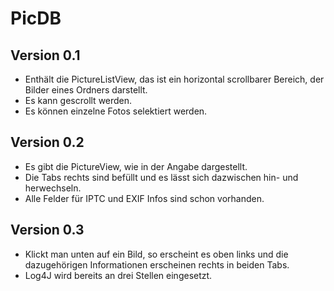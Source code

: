 # PicDB

## Version 0.1
- Enthält die PictureListView, das ist ein horizontal scrollbarer Bereich, der
  Bilder eines Ordners darstellt.
- Es kann gescrollt werden.
- Es können einzelne Fotos selektiert werden.

## Version 0.2
- Es gibt die PictureView, wie in der Angabe dargestellt.
- Die Tabs rechts sind befüllt und es lässt sich dazwischen hin- und herwechseln.
- Alle Felder für IPTC und EXIF Infos sind schon vorhanden.

## Version 0.3
- Klickt man unten auf ein Bild, so erscheint es oben links und die dazugehörigen
  Informationen erscheinen rechts in beiden Tabs.
- Log4J wird bereits an drei Stellen eingesetzt.



